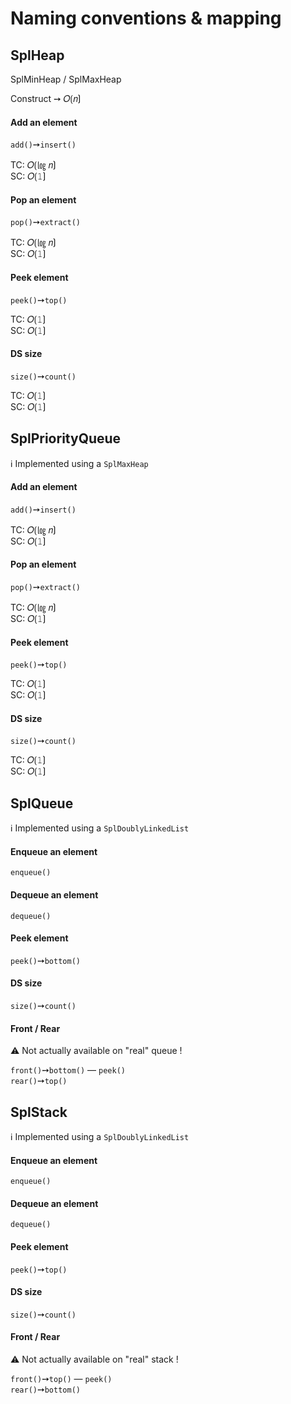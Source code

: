 # Naming conventions & mapping

## SplHeap 
SplMinHeap / SplMaxHeap

Construct ➙ 𝑂⟮𝑛⟯

#### Add an element
`add()`➙`insert()`

TC: 𝑂⟮㏒ 𝑛⟯<br>
SC: 𝑂⟮𝟷⟯

#### Pop an element
`pop()`➙`extract()`

TC: 𝑂⟮㏒ 𝑛⟯<br>
SC: 𝑂⟮𝟷⟯

#### Peek element
`peek()`➙`top()`

TC: 𝑂⟮𝟷⟯<br>
SC: 𝑂⟮𝟷⟯

#### DS size
`size()`➙`count()`

TC: 𝑂⟮𝟷⟯<br>
SC: 𝑂⟮𝟷⟯


## SplPriorityQueue
ℹ️ Implemented using a `SplMaxHeap`

#### Add an element
`add()`➙`insert()`

TC: 𝑂⟮㏒ 𝑛⟯<br>
SC: 𝑂⟮𝟷⟯

#### Pop an element
`pop()`➙`extract()`

TC: 𝑂⟮㏒ 𝑛⟯<br>
SC: 𝑂⟮𝟷⟯

#### Peek element
`peek()`➙`top()`

TC: 𝑂⟮𝟷⟯<br>
SC: 𝑂⟮𝟷⟯

#### DS size
`size()`➙`count()`

TC: 𝑂⟮𝟷⟯<br>
SC: 𝑂⟮𝟷⟯


## SplQueue
ℹ️ Implemented using a `SplDoublyLinkedList`

#### Enqueue an element
`enqueue()`

#### Dequeue an element
`dequeue()`

#### Peek element
`peek()`➙`bottom()`

#### DS size
`size()`➙`count()`

#### Front / Rear
⚠️ Not actually available on "real" queue !

`front()`➙`bottom()` — `peek()`<br>
`rear()`➙`top()`

## SplStack
ℹ️ Implemented using a `SplDoublyLinkedList`

#### Enqueue an element
`enqueue()`

#### Dequeue an element
`dequeue()`

#### Peek element
`peek()`➙`top()`

#### DS size
`size()`➙`count()`

#### Front / Rear
⚠️ Not actually available on "real" stack !

`front()`➙`top()` — `peek()`<br>
`rear()`➙`bottom()`
